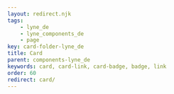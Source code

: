 ```yaml
---
layout: redirect.njk
tags: 
    - lyne_de
    - lyne_components_de
    - page
key: card-folder-lyne_de
title: Card
parent: components-lyne_de
keywords: card, card-link, card-badge, badge, link
order: 60
redirect: card/
---
```

